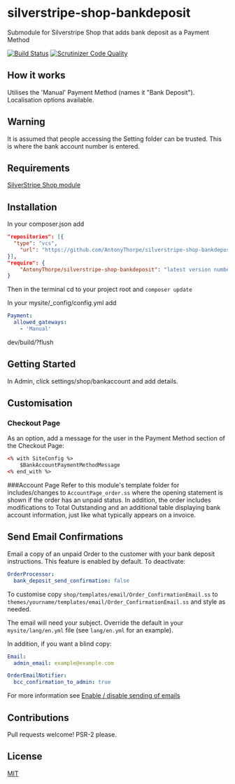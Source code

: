 # silverstripe-shop-bankdeposit
Submodule for Silverstripe Shop that adds bank deposit as a Payment Method

[![Build Status](https://travis-ci.org/AntonyThorpe/silverstripe-shop-bankdeposit.svg)](https://travis-ci.org/AntonyThorpe/silverstripe-shop-bankdeposit)
[![Scrutinizer Code Quality](https://scrutinizer-ci.com/g/AntonyThorpe/silverstripe-shop-bankdeposit/badges/quality-score.png?b=master)](https://scrutinizer-ci.com/g/AntonyThorpe/silverstripe-shop-bankdeposit/?branch=master)

## How it works
Utilises the 'Manual' Payment Method (names it "Bank Deposit").  
Localisation options available.

## Warning
It is assumed that people accessing the Setting folder can be trusted.  This is where the bank account number is entered.

## Requirements
[SilverStripe Shop module](https://github.com/burnbright/silverstripe-shop)

## Installation
In your composer.json add

```json
"repositories": [{
  "type": "vcs",
	"url": "https://github.com/AntonyThorpe/silverstripe-shop-bankdeposit.git"
}],
"require": {
	"AntonyThorpe/silverstripe-shop-bankdeposit": "latest version number"
}
```
Then in the terminal cd to your project root and `composer update`

In your mysite/_config/config.yml add
```yml
Payment:
  allowed_gateways:
    - 'Manual'
```
dev/build/?flush

## Getting Started
In Admin, click settings/shop/bankaccount and add details.

## Customisation
### Checkout Page
As an option, add a message for the user in the Payment Method section of the Checkout Page:
```html
<% with SiteConfig %>
    $BankAccountPaymentMethodMessage
<% end_with %>
```
###Account Page
Refer to this module's template folder for includes/changes to `AccountPage_order.ss` where the opening statement is shown if the order has an unpaid status.  In addition, the order includes modifications to Total Outstanding and an additional table displaying bank account information, just like what typically appears on a invoice.  

## Send Email Confirmations
Email a copy of an unpaid Order to the customer with your bank deposit instructions.
This feature is enabled by default.  To deactivate:
```yml
OrderProcessor:
  bank_deposit_send_confirmation: false
```
To customise copy `shop/templates/email/Order_ConfirmationEmail.ss` to `themes/yourname/templates/email/Order_ConfirmationEmail.ss` and style as needed.

The email will need your subject.  Override the default in your `mysite/lang/en.yml` file (see `lang/en.yml` for an example).

In addition, if you want a blind copy:
```yml
Email:
  admin_email: example@example.com

OrderEmailNotifier:
  bcc_confirmation_to_admin: true
```

For more information see [Enable / disable sending of emails](https://github.com/burnbright/silverstripe-shop/blob/master/docs/en/02_Customisation/Emails.md)

## Contributions
Pull requests welcome!  PSR-2 please.

## License
[MIT](LICENCE)


